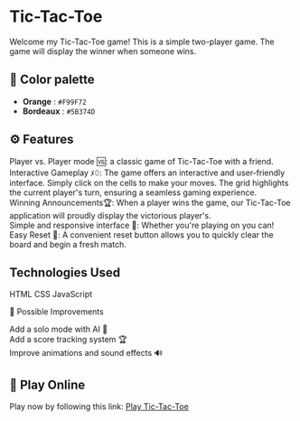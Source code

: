 # Tic-Tac-Toe

Welcome my Tic-Tac-Toe game! This is a simple two-player game. The game will display the winner when someone wins.

## 🎨 Color palette
- **Orange** : `#F99F72`
- **Bordeaux** : `#5B374D`


## ⚙️ Features

Player vs. Player mode 🆚: a classic game of Tic-Tac-Toe with a friend.   
Interactive Gameplay ﾒ𝟶: The game offers an interactive and user-friendly interface. Simply click on the cells to make your moves. The grid highlights the current player's turn, ensuring a seamless gaming experience.  
Winning Announcements🏆: When a player wins the game, our Tic-Tac-Toe application will proudly display the victorious player's.  
Simple and responsive interface 🎨: Whether you're playing on you can!  
Easy Reset 🔄: A convenient reset button allows you to quickly clear the board and begin a fresh match.  

## Technologies Used

HTML
CSS
JavaScript 

📌 Possible Improvements

Add a solo mode with AI 🤖   
Add a score tracking system 🏆    
Improve animations and sound effects 🔊    

## 🚀 Play Online
Play now by following this link: [Play Tic-Tac-Toe](https://littlefoxy1nk.github.io/mytictactoe/)




